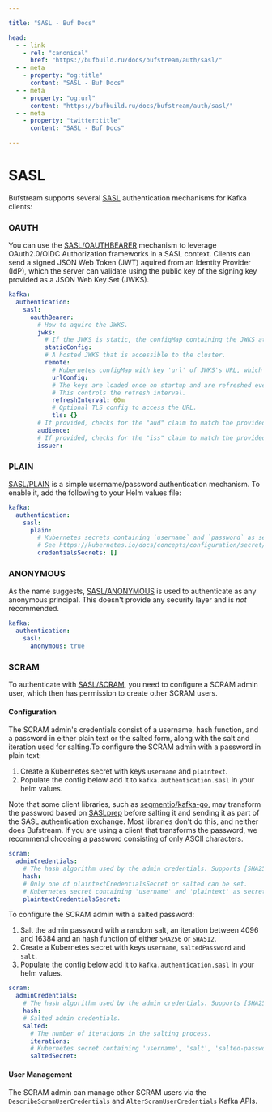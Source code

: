 ```yaml
---

title: "SASL - Buf Docs"

head:
  - - link
    - rel: "canonical"
      href: "https://bufbuild.ru/docs/bufstream/auth/sasl/"
  - - meta
    - property: "og:title"
      content: "SASL - Buf Docs"
  - - meta
    - property: "og:url"
      content: "https://bufbuild.ru/docs/bufstream/auth/sasl/"
  - - meta
    - property: "twitter:title"
      content: "SASL - Buf Docs"

---
```


# SASL

Bufstream supports several [SASL](https://datatracker.ietf.org/doc/html/rfc4422) authentication mechanisms for Kafka clients:

### OAUTH

You can use the [SASL/OAUTHBEARER](https://datatracker.ietf.org/doc/html/rfc7628) mechanism to leverage OAuth2.0/OIDC Authorization frameworks in a SASL context. Clients can send a signed JSON Web Token (JWT) aquired from an Identity Provider (IdP), which the server can validate using the public key of the signing key provided as a JSON Web Key Set (JWKS).

```yaml
kafka:
  authentication:
    sasl:
      oauthBearer:
        # How to aquire the JWKS.
        jwks:
          # If the JWKS is static, the configMap containing the JWKS at key 'jwks.json'.
          staticConfig:
          # A hosted JWKS that is accessible to the cluster.
          remote:
            # Kubernetes configMap with key 'url' of JWKS's URL, which must be a HTTPS url.
            urlConfig:
            # The keys are loaded once on startup and are refreshed every hour by default.
            # This controls the refresh interval.
            refreshInterval: 60m
            # Optional TLS config to access the URL.
            tls: {}
        # If provided, checks for the "aud" claim to match the provided value.
        audience:
        # If provided, checks for the "iss" claim to match the provided value.
        issuer:
```

### PLAIN

[SASL/PLAIN](https://datatracker.ietf.org/doc/html/rfc4616) is a simple username/password authentication mechanism. To enable it, add the following to your Helm values file:

```yaml
kafka:
  authentication:
    sasl:
      plain:
        # Kubernetes secrets containing `username` and `password` as secret keys.
        # See https://kubernetes.io/docs/concepts/configuration/secret/#basic-authentication-secret
        credentialsSecrets: []
```

### ANONYMOUS

As the name suggests, [SASL/ANONYMOUS](https://datatracker.ietf.org/doc/html/rfc4505) is used to authenticate as any anonymous principal. This doesn't provide any security layer and is _not_ recommended.

```yaml
kafka:
  authentication:
    sasl:
      anonymous: true
```

### SCRAM

To authenticate with [SASL/SCRAM](https://datatracker.ietf.org/doc/html/rfc5802), you need to configure a SCRAM admin user, which then has permission to create other SCRAM users.

#### Configuration

The SCRAM admin's credentials consist of a username, hash function, and a password in either plain text or the salted form, along with the salt and iteration used for salting.To configure the SCRAM admin with a password in plain text:

1.  Create a Kubernetes secret with keys `username` and `plaintext`.
2.  Populate the config below add it to `kafka.authentication.sasl` in your helm values.

Note that some client libraries, such as [segmentio/kafka-go](https://github.com/segmentio/kafka-go), may transform the password based on [SASLprep](https://datatracker.ietf.org/doc/html/rfc4013#section-2) before salting it and sending it as part of the SASL authentication exchange. Most libraries don't do this, and neither does Bufstream. If you are using a client that transforms the password, we recommend choosing a password consisting of only ASCII characters.

```yaml
scram:
  adminCredentials:
    # The hash algorithm used by the admin credentials. Supports [SHA256, SHA512].
    hash:
    # Only one of plaintextCredentialsSecret or salted can be set.
    # Kubernetes secret containing 'username' and 'plaintext' as secret keys.
    plaintextCredentialsSecret:
```

To configure the SCRAM admin with a salted password:

1.  Salt the admin password with a random salt, an iteration between 4096 and 16384 and an hash function of either `SHA256` or `SHA512`.
2.  Create a Kubernetes secret with keys `username`, `saltedPassword` and `salt`.
3.  Populate the config below add it to `kafka.authentication.sasl` in your helm values.

```yaml
scram:
  adminCredentials:
    # The hash algorithm used by the admin credentials. Supports [SHA256, SHA512].
    hash:
    # Salted admin credentials.
    salted:
      # The number of iterations in the salting process.
      iterations:
      # Kubernetes secret containing 'username', 'salt', 'salted-password' as secret keys.
      saltedSecret:
```

#### User Management

The SCRAM admin can manage other SCRAM users via the `DescribeScramUserCredentials` and `AlterScramUserCredentials` Kafka APIs.
